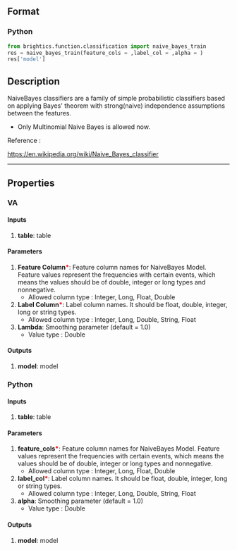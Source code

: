 ## Format
### Python
```python
from brightics.function.classification import naive_bayes_train
res = naive_bayes_train(feature_cols = ,label_col = ,alpha = )
res['model']
```

## Description
NaiveBayes classifiers are a family of simple probabilistic classifiers based on applying Bayes' theorem with strong(naive) independence assumptions between the features.

* Only Multinomial Naive Bayes is allowed now.

Reference :

https://en.wikipedia.org/wiki/Naive_Bayes_classifier

---

## Properties
### VA
#### Inputs
1. **table**: table

#### Parameters
1. **Feature Column**<b style="color:red">*</b>: Feature column names for NaiveBayes Model. Feature values represent the frequencies with certain events, which means the values should be of double, integer or long types and nonnegative.
   - Allowed column type : Integer, Long, Float, Double
2. **Label Column**<b style="color:red">*</b>: Label column names. It should be float, double, integer, long or string types.
   - Allowed column type : Integer, Long, Double, String, Float
3. **Lambda**: Smoothing parameter (default = 1.0)
   - Value type : Double

#### Outputs
1. **model**: model

### Python
#### Inputs
1. **table**: table

#### Parameters
1. **feature_cols**<b style="color:red">*</b>: Feature column names for NaiveBayes Model. Feature values represent the frequencies with certain events, which means the values should be of double, integer or long types and nonnegative.
   - Allowed column type : Integer, Long, Float, Double
2. **label_col**<b style="color:red">*</b>: Label column names. It should be float, double, integer, long or string types.
   - Allowed column type : Integer, Long, Double, String, Float
3. **alpha**: Smoothing parameter (default = 1.0)
   - Value type : Double

#### Outputs
1. **model**: model

